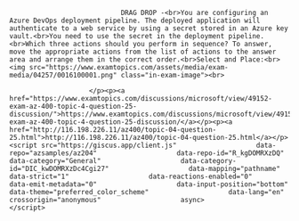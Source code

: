 <p class="card-text">
							
								DRAG DROP -<br>You are configuring an Azure DevOps deployment pipeline. The deployed application will authenticate to a web service by using a secret stored in an Azure key vault.<br>You need to use the secret in the deployment pipeline.<br>Which three actions should you perform in sequence? To answer, move the appropriate actions from the list of actions to the answer area and arrange them in the correct order.<br>Select and Place:<br><img src="https://www.examtopics.com/assets/media/exam-media/04257/0016100001.png" class="in-exam-image"><br>
							
						</p><p><a href="https://www.examtopics.com/discussions/microsoft/view/49152-exam-az-400-topic-4-question-25-discussion/">https://www.examtopics.com/discussions/microsoft/view/49152-exam-az-400-topic-4-question-25-discussion/</a></p><p><a href="http://116.198.226.11/az400/topic-04-question-25.html">http://116.198.226.11/az400/topic-04-question-25.html</a></p><script src="https://giscus.app/client.js"                    data-repo="azsamples/az204"                    data-repo-id="R_kgDOMRXzDQ"                    data-category="General"                    data-category-id="DIC_kwDOMRXzDc4Cgi27"                    data-mapping="pathname"                    data-strict="1"                    data-reactions-enabled="0"                    data-emit-metadata="0"                    data-input-position="bottom"                    data-theme="preferred_color_scheme"                    data-lang="en"                    crossorigin="anonymous"                    async>                    </script>